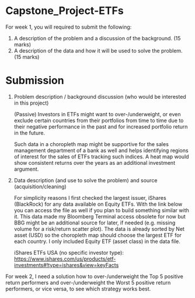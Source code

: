# Capstone_Project-ETFs
For week 1, you will required to submit the following:

1. A description of the problem and a discussion of the background. (15 marks)
2. A description of the data and how it will be used to solve the problem. (15 marks)

# Submission

1. Problem description / background discussion (who would be interested in this project)

   (Passive) Investors in ETFs might want to over-/underweight, or even exclude certain countries from their portfolios from time to time due to their negative performance in the past and for increased portfolio return in the future.

    Such data in a choropleth map might be supportive for the sales management department of a bank as well and helps identifying regions of interest for the sales of ETFs tracking such indices.  A heat map would show consistent returns over the years as an additional investment argument.

2.	Data description (and use to solve the problem) and source (acquisition/cleaning)

    For simplicity reasons I first checked the largest issuer, iShares (BlackRock) for any data available on Equity ETFs.
With the link below you can access the file as well if you plan to build something similar with it. This data made my Bloomberg Terminal access obsolete for now but BBG might be an additional source for later, if needed (e.g. missing volume for a risk/return scatter plot).
The data is already sorted by Net asset (USD) so the choropleth map should choose the largest ETF for each country. I only included Equity ETF (asset class) in the data file.

    iShares ETFs USA (no specific investor type): 
https://www.ishares.com/us/products/etf-investments#!type=ishares&view=keyFacts

For week 2, I need a solution how to over-/underweight the Top 5 positive return performers and over-/underweight the Worst 5 positive return performers, or vice versa, to see which strategy works best.
